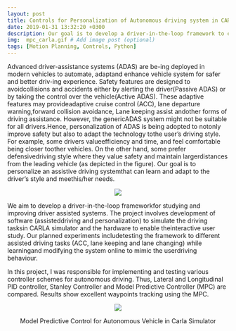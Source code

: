 ```yaml
---
layout: post
title: Controls for Personalization of Autonomous driving system in CARLA Simulator
date: 2019-01-31 13:32:20 +0300
description: Our goal is to develop a driver-in-the-loop framework to enable studying and testing of the personalized assisted driving systems.
img:  mpc_carla.gif # Add image post (optional)
tags: [Motion Planning, Controls, Python]
---
```


Advanced  driver-assistance  systems  (ADAS)  are  be-ing  deployed  in  modern  vehicles  to  automate,  adaptand  enhance  vehicle  system  for  safer  and  better  driv-ing  experience.  Safety  features  are  designed  to  avoidcollisions  and  accidents  either  by  alerting  the  driver(Passive ADAS) or by taking the control over the vehicle(Active  ADAS).  These  adaptive  features  may  provideadaptive  cruise  control  (ACC),  lane  departure  warning,forward  collision  avoidance,  Lane  keeping  assist  andother forms of driving assistance. However, the genericADAS  system  might  not  be  suitable  for  all  drivers.Hence, personalization of ADAS is being adopted to notonly improve safety but also to adapt the technology tothe user’s driving style. For example, some drivers valueefficiency and time, and feel comfortable being closer toother vehicles. On the other hand, some prefer defensivedriving style where they value safety and maintain largerdistances  from  the  leading  vehicle  (as  depicted in the figure). Our goal is to personalize an assistive driving systemthat  can  learn  and  adapt  to  the  driver’s  style  and  meethis/her needs.

<p align="center">
    <img src="{{site.baseurl}}/assets/img/personalization.png">
</p>

We  aim  to  develop  a  driver-in-the-loop  frameworkfor   studying   and   improving   driver   assisted   systems. The  project  involves  development  of  software  (assisteddriving and personalization) to simulate the driving tasksin  CARLA  simulator  and  the  hardware  to  enable  theinteractive user study. Our planned experiments includetesting the framework to different assisted driving tasks (ACC,  lane  keeping  and  lane  changing)  while  learningand  modifying  the  system  online  to  mimic  the  userdriving behaviour.

In this project, I was responsible for implementing and testing various controller schemes for autonomous driving. Thus, Lateral and Longitudinal PID controller, Stanley Controller and Model Predictive Controller (MPC) are compared. Results show excellent waypoints tracking using the MPC.  

<p align="center">
    <img src="{{site.baseurl}}/assets/img/mpc_carla.gif">
    <figcaption align="center"> Model Predictive Control for Autonomous Vehicle in Carla Simulator </figcaption>
</p>
